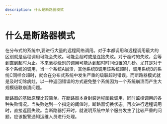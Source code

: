```yaml
---
description: 什么是断路器模式
---
```

# 什么是断路器模式

在分布式的系统中,要进行大量的远程网络调用。对于本都调用和远程调用最大的区别就是远程调用可能会失败。可能会超时或是连接失败。对于超时的失败，会等到直到超时为止。本来毫秒级别的调用可能达到超时时间设置的几秒。尤其是对于多个系统的调用，当一个系统A崩溃，其他系统B调用该系统超时，调用系统B的系统C同样会超时，就会在分布式系统中发生严重的级联超时错误。而断路器模式就是及时切除病灶，以一种返回错误的方式避免整个系统因为一个系统崩溃而产生大规模级联崩溃问题。

断路器的基础原理比较简单。在断路器本身封装远程函数调用，同时监控调用的各种失败情况。当失败达到一个指定的阈值时，断路器切换状态。再次进行远程调用时，直接返回失败。当断路器打开时，就说明系统中某个服务发生了比较严重的问题，应该报警通知运维人员进行处理。



